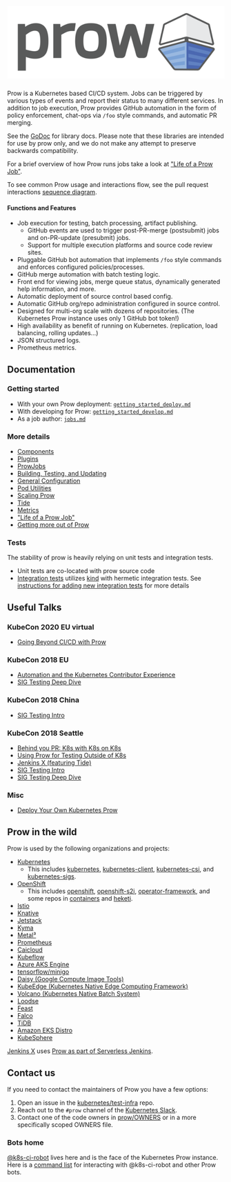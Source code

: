 # ![Prow](logo_horizontal_solid.png)

Prow is a Kubernetes based CI/CD system. Jobs can be triggered by various types of events and report their status to many different services. In addition to job execution, Prow provides GitHub automation in the form of policy enforcement, chat-ops via `/foo` style commands, and automatic PR merging.

See the [GoDoc](https://godoc.org/k8s.io/test-infra/prow) for library docs.
Please note that these libraries are intended for use by prow only, and we do
not make any attempt to preserve backwards compatibility.

For a brief overview of how Prow runs jobs take a look at ["Life of a Prow Job"](/prow/life_of_a_prow_job.md).

To see common Prow usage and interactions flow, see the pull request interactions [sequence diagram](https://raw.githubusercontent.com/kubernetes/test-infra/master/prow/docs/pr-interactions-sequence.svg?sanitize=true).

#### Functions and Features
* Job execution for testing, batch processing, artifact publishing.
    * GitHub events are used to trigger post-PR-merge (postsubmit) jobs and on-PR-update (presubmit) jobs.
    * Support for multiple execution platforms and source code review sites.
* Pluggable GitHub bot automation that implements `/foo` style commands and enforces configured policies/processes.
* GitHub merge automation with batch testing logic.
* Front end for viewing jobs, merge queue status, dynamically generated help information, and more.
* Automatic deployment of source control based config.
* Automatic GitHub org/repo administration configured in source control.
* Designed for multi-org scale with dozens of repositories. (The Kubernetes Prow instance uses only 1 GitHub bot token!)
* High availability as benefit of running on Kubernetes. (replication, load balancing, rolling updates...)
* JSON structured logs.
* Prometheus metrics.


## Documentation

### Getting started

* With your own Prow deployment: [`getting_started_deploy.md`](/prow/getting_started_deploy.md)
* With developing for Prow: [`getting_started_develop.md`](/prow/getting_started_develop.md)
* As a job author: [`jobs.md`](/prow/jobs.md)

### More details
- [Components](/prow/cmd/README.md)
- [Plugins](/prow/plugins/README.md)
- [ProwJobs](/prow/jobs.md)
- [Building, Testing, and Updating](/prow/build_test_update.md)
- [General Configuration](/prow/config/README.md)
- [Pod Utilities](/prow/pod-utilities.md)
- [Scaling Prow](/prow/scaling.md)
- [Tide](/prow/cmd/tide/README.md)
- [Metrics](/prow/metrics/README.md)
- ["Life of a Prow Job"](/prow/life_of_a_prow_job.md)
- [Getting more out of Prow](/prow/more_prow.md)

### Tests

The stability of prow is heavily relying on unit tests and integration tests.

* Unit tests are co-located with prow source code
* [Integration tests](./test/integration) utilizes [kind](https://kind.sigs.k8s.io/) with hermetic integration tests. See [instructions for adding new integration tests](./test/integration#add-new-integration-tests) for more details

## Useful Talks

### KubeCon 2020 EU virtual

 - [Going Beyond CI/CD with Prow](https://youtu.be/qQvoImxHydk)

### KubeCon 2018 EU

- [Automation and the Kubernetes Contributor Experience](https://www.youtube.com/watch?v=BsIC7gPkH5M)
- [SIG Testing Deep Dive](https://www.youtube.com/watch?v=M32NIHRKaOI)

### KubeCon 2018 China

- [SIG Testing Intro](https://youtu.be/WFvC_VdkDFk)

### KubeCon 2018 Seattle

- [Behind you PR: K8s with K8s on K8s](https://www.youtube.com/watch?v=pz0lpl6h-Gc)
- [Using Prow for Testing Outside of K8s](https://www.youtube.com/watch?v=DBrkSC6nS8A)
- [Jenkins X (featuring Tide)](https://www.youtube.com/watch?v=IDEa8seAzVc)
- [SIG Testing Intro](https://www.youtube.com/watch?v=7-_O41W3FRU)
- [SIG Testing Deep Dive](https://www.youtube.com/watch?v=1rwiKDTJILY)

### Misc

- [Deploy Your Own Kubernetes Prow](https://www.youtube.com/watch?v=eMNwB96A1Qc)


## Prow in the wild

Prow is used by the following organizations and projects:
- [Kubernetes](https://prow.k8s.io)
  - This includes [kubernetes](https://github.com/kubernetes), [kubernetes-client](https://github.com/kubernetes-client), [kubernetes-csi](https://github.com/kubernetes-csi), and [kubernetes-sigs](https://github.com/kubernetes-sigs).
- [OpenShift](https://prow.ci.openshift.org/)
  - This includes [openshift](https://github.com/openshift), [openshift-s2i](https://github.com/openshift-s2i), [operator-framework](https://github.com/operator-framework), and some repos in [containers](https://github.com/containers) and [heketi](https://github.com/heketi).
- [Istio](https://prow.istio.io/)
- [Knative](https://prow.knative.dev/)
- [Jetstack](https://prow.build-infra.jetstack.net/)
- [Kyma](https://status.build.kyma-project.io/)
- [Metal³](https://prow.apps.test.metal3.io/)
- [Prometheus](http://prombench.prometheus.io/)
- [Caicloud](https://github.com/caicloud)
- [Kubeflow](https://github.com/kubeflow)
- [Azure AKS Engine](https://github.com/Azure/aks-engine/tree/master/.prowci)
- [tensorflow/minigo](https://github.com/tensorflow/minigo#automated-tests)
- [Daisy (Google Compute Image Tools)](https://github.com/GoogleCloudPlatform/compute-image-tools/tree/master/test-infra#prow-and-gubenator)
- [KubeEdge (Kubernetes Native Edge Computing Framework)](https://github.com/kubeedge/kubeedge)
- [Volcano (Kubernetes Native Batch System)](https://github.com/volcano-sh/volcano)
- [Loodse](https://public-prow.loodse.com/)
- [Feast](https://github.com/gojek/feast)
- [Falco](http://prow.falco.org)
- [TiDB](https://prow.tidb.io)
- [Amazon EKS Distro](https://prow.eks.amazonaws.com/)
- [KubeSphere](https://prow.kubesphere.io)

[Jenkins X](https://jenkins-x.io/) uses [Prow as part of Serverless Jenkins](https://medium.com/@jdrawlings/serverless-jenkins-with-jenkins-x-9134cbfe6870).

## Contact us

If you need to contact the maintainers of Prow you have a few options:
1. Open an issue in the [kubernetes/test-infra](https://github.com/kubernetes/test-infra) repo.
1. Reach out to the `#prow` channel of the [Kubernetes Slack](https://github.com/kubernetes/community/tree/master/communication#social-media).
1. Contact one of the code owners in [prow/OWNERS](/prow/OWNERS) or in a more specifically scoped OWNERS file.

### Bots home
[@k8s-ci-robot](https://github.com/k8s-ci-robot) lives here and is the face of the Kubernetes Prow instance. Here is a [command list](https://go.k8s.io/bot-commands) for interacting with @k8s-ci-robot and other Prow bots.
